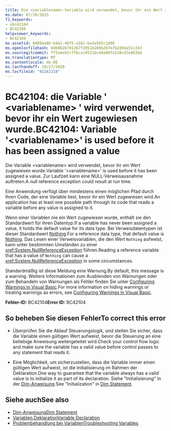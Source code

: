 ```yaml
---
title: Die <variablename>-Variable wird verwendet, bevor ihr ein Wert zugewiesen wird.
ms.date: 07/20/2015
f1_keywords:
- vbc42104
- BC42104
helpviewer_keywords:
- BC42104
ms.assetid: 6909aa0b-b4a1-46f5-a18c-ba3e565c1dd8
ms.openlocfilehash: 6db8626701267f2051b289b267e7b2d9da51c283
ms.sourcegitcommit: ff5a4eb5cffbcac9521bc44a907a118cd7e8638d
ms.translationtype: MT
ms.contentlocale: de-DE
ms.lasthandoff: 10/17/2020
ms.locfileid: "92162218"
---
```

# <a name="bc42104-variable-variablename-is-used-before-it-has-been-assigned-a-value"></a><span data-ttu-id="e25ad-102">BC42104: die Variable ' \<variablename> ' wird verwendet, bevor ihr ein Wert zugewiesen wurde.</span><span class="sxs-lookup"><span data-stu-id="e25ad-102">BC42104: Variable '\<variablename>' is used before it has been assigned a value</span></span>

<span data-ttu-id="e25ad-103">Die-Variable \<variablename> wird verwendet, bevor ihr ein Wert zugewiesen wurde.</span><span class="sxs-lookup"><span data-stu-id="e25ad-103">Variable '\<variablename>' is used before it has been assigned a value.</span></span> <span data-ttu-id="e25ad-104">Zur Laufzeit kann eine NULL-Verweisausnahme auftreten.</span><span class="sxs-lookup"><span data-stu-id="e25ad-104">A null reference exception could result at run time.</span></span>

 <span data-ttu-id="e25ad-105">Eine Anwendung verfügt über mindestens einen möglichen Pfad durch Ihren Code, der eine Variable liest, bevor ihr ein Wert zugewiesen wird.</span><span class="sxs-lookup"><span data-stu-id="e25ad-105">An application has at least one possible path through its code that reads a variable before any value is assigned to it.</span></span>

 <span data-ttu-id="e25ad-106">Wenn einer Variablen nie ein Wert zugewiesen wurde, enthält sie den Standardwert für ihren Datentyp.</span><span class="sxs-lookup"><span data-stu-id="e25ad-106">If a variable has never been assigned a value, it holds the default value for its data type.</span></span> <span data-ttu-id="e25ad-107">Bei Verweisdatentypen ist dieser Standardwert [Nothing](../nothing.md).</span><span class="sxs-lookup"><span data-stu-id="e25ad-107">For a reference data type, that default value is [Nothing](../nothing.md).</span></span> <span data-ttu-id="e25ad-108">Das Lesen einer Verweisvariablen, die den Wert `Nothing` aufweist, kann unter bestimmten Umständen zu einer <xref:System.NullReferenceException> führen.</span><span class="sxs-lookup"><span data-stu-id="e25ad-108">Reading a reference variable that has a value of `Nothing` can cause a <xref:System.NullReferenceException> in some circumstances.</span></span>

 <span data-ttu-id="e25ad-109">Standardmäßig ist diese Meldung eine Warnung.</span><span class="sxs-lookup"><span data-stu-id="e25ad-109">By default, this message is a warning.</span></span> <span data-ttu-id="e25ad-110">Weitere Informationen zum Ausblenden von Warnungen oder zum Behandeln von Warnungen als Fehler finden Sie unter [Configuring Warnings in Visual Basic](/visualstudio/ide/configuring-warnings-in-visual-basic).</span><span class="sxs-lookup"><span data-stu-id="e25ad-110">For more information on hiding warnings or treating warnings as errors, see [Configuring Warnings in Visual Basic](/visualstudio/ide/configuring-warnings-in-visual-basic).</span></span>

 <span data-ttu-id="e25ad-111">**Fehler-ID:** BC42104</span><span class="sxs-lookup"><span data-stu-id="e25ad-111">**Error ID:** BC42104</span></span>

## <a name="to-correct-this-error"></a><span data-ttu-id="e25ad-112">So beheben Sie diesen Fehler</span><span class="sxs-lookup"><span data-stu-id="e25ad-112">To correct this error</span></span>

- <span data-ttu-id="e25ad-113">Überprüfen Sie die Ablauf Steuerungslogik, und stellen Sie sicher, dass die Variable einen gültigen Wert aufweist, bevor die Steuerung an eine beliebige Anweisung weitergeleitet wird.</span><span class="sxs-lookup"><span data-stu-id="e25ad-113">Check your control flow logic and make sure the variable has a valid value before control passes to any statement that reads it.</span></span>

- <span data-ttu-id="e25ad-114">Eine Möglichkeit, um sicherzustellen, dass die Variable immer einen gültigen Wert aufweist, ist die Initialisierung im Rahmen der Deklaration.</span><span class="sxs-lookup"><span data-stu-id="e25ad-114">One way to guarantee that the variable always has a valid value is to initialize it as part of its declaration.</span></span> <span data-ttu-id="e25ad-115">Siehe "Initialisierung" in der [Dim-Anweisung](../statements/dim-statement.md).</span><span class="sxs-lookup"><span data-stu-id="e25ad-115">See "Initialization" in [Dim Statement](../statements/dim-statement.md).</span></span>

## <a name="see-also"></a><span data-ttu-id="e25ad-116">Siehe auch</span><span class="sxs-lookup"><span data-stu-id="e25ad-116">See also</span></span>

- [<span data-ttu-id="e25ad-117">Dim-Anweisung</span><span class="sxs-lookup"><span data-stu-id="e25ad-117">Dim Statement</span></span>](../statements/dim-statement.md)
- [<span data-ttu-id="e25ad-118">Variablen Deklaration</span><span class="sxs-lookup"><span data-stu-id="e25ad-118">Variable Declaration</span></span>](../../programming-guide/language-features/variables/variable-declaration.md)
- [<span data-ttu-id="e25ad-119">Problembehandlung bei Variablen</span><span class="sxs-lookup"><span data-stu-id="e25ad-119">Troubleshooting Variables</span></span>](../../programming-guide/language-features/variables/troubleshooting-variables.md)
